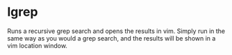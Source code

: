 # lgrep

Runs a recursive grep search and opens the results in vim.
Simply run in the same way as you would a grep search,
and the results will be shown in a vim location window.
